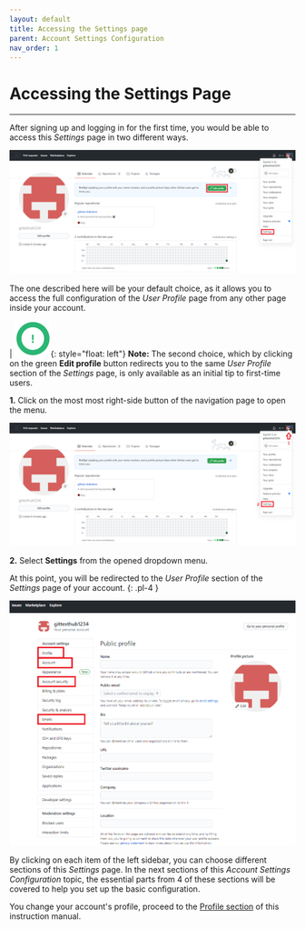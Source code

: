```yaml
---
layout: default
title: Accessing the Settings page
parent: Account Settings Configuration
nav_order: 1
---
```


# **Accessing the Settings Page**

---

After signing up and logging in for the first time, you would be able to access this _Settings_ page in two different ways.

!["2 Ways to access to Settings from the Home Page"](https://github.com/orion13579/COMM-2216-SetE-Group6/blob/gh-pages/assets/images/HomePageToProfile-edited.png?raw=true)

The one described here will be your default choice, as it allows you to access the full configuration of the _User Profile_ page from any other page inside your account.

|   !["Note Symbol"](https://github.com/orion13579/COMM-2216-SetE-Group6/blob/gh-pages/assets/images/Note.png?raw=true){: style="float: left"} **Note:** The second choice, which by clicking on the green **Edit profile** button redirects you to the same _User Profile_ section of the _Settings_ page, is only available as an initial tip to first-time users.

**1.** Click on the most most right-side button of the navigation page to open the menu.

!["Steps to access Settings from the Home Page"](https://github.com/orion13579/COMM-2216-SetE-Group6/blob/gh-pages/assets/images/HomePageToProfile-edited2.png?raw=true)

**2.** Select **Settings** from the opened dropdown menu.

At this point, you will be redirected to the _User Profile_ section of the _Settings_ page of your account.
{: .pl-4 }

!["Four covered sections of Settings"](https://github.com/orion13579/COMM-2216-SetE-Group6/blob/gh-pages/assets/images/SettingsMainPage-edited.png?raw=true)

By clicking on each item of the left sidebar, you can choose different sections of this _Settings_ page. In the next sections of this _Account Settings Configuration_ topic, the essential parts from 4 of these sections will be covered to help you set up the basic configuration.

You change your account's profile, proceed to the [Profile section](https://orion13579.github.io/COMM-2216-SetE-Group6/docs/ui-components/labels/) of this instruction manual.
